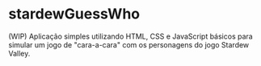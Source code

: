 # stardewGuessWho
(WIP) Aplicação simples utilizando HTML, CSS e JavaScript básicos para simular um jogo de "cara-a-cara" com os personagens do jogo Stardew Valley.
